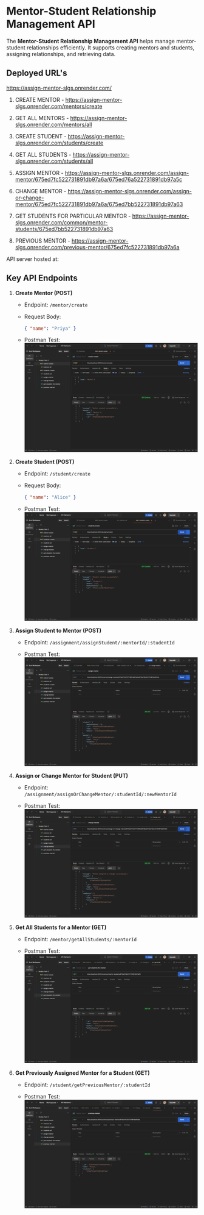 # Mentor-Student Relationship Management API

The **Mentor-Student Relationship Management API** helps manage mentor-student relationships efficiently. It supports creating mentors and students, assigning relationships, and retrieving data.

## Deployed URL's
https://assign-mentor-slgs.onrender.com/

   1. CREATE MENTOR - https://assign-mentor-slgs.onrender.com/mentors/create

   2. GET ALL MENTORS - https://assign-mentor-slgs.onrender.com/mentors/all

   3. CREATE STUDENT - https://assign-mentor-slgs.onrender.com/students/create

   4. GET ALL STUDENTS - https://assign-mentor-slgs.onrender.com/students/all
   
   5. ASSIGN MENTOR - https://assign-mentor-slgs.onrender.com/assign-mentor/675ed7fc522731891db97a6a/675ed76a522731891db97a5c
   
   6. CHANGE MENTOR - https://assign-mentor-slgs.onrender.com/assign-or-change-mentor/675ed7fc522731891db97a6a/675ed7bb522731891db97a63
   
   7. GET STUDENTS FOR PARTICULAR MENTOR - https://assign-mentor-slgs.onrender.com/common/mentor-students/675ed7bb522731891db97a63
   
   8. PREVIOUS MENTOR - https://assign-mentor-slgs.onrender.com/previous-mentor/675ed7fc522731891db97a6a


API server hosted at:

## Key API Endpoints

1. **Create Mentor (POST)**

   - Endpoint: `/mentor/create`
   - Request Body:

     ```json
     { "name": "Priya" }
     ```

   - Postman Test: ![mentor-create](./mentor-create.png)

2. **Create Student (POST)**

   - Endpoint: `/student/create`
   - Request Body:

     ```json
     { "name": "Alice" }
     ```

   - Postman Test: ![students-create](./students-create.png)

3. **Assign Student to Mentor (POST)**

   - Endpoint: `/assignment/assignStudent/:mentorId/:studentId`

   - Postman Test: ![assign-mentor](./assign-mentor.png)

4. **Assign or Change Mentor for Student (PUT)**

   - Endpoint: `/assignment/assignOrChangeMentor/:studentId/:newMentorId`

   - Postman Test: ![change-mentor](./change-mentor.png)

5. **Get All Students for a Mentor (GET)**

   - Endpoint: `/mentor/getAllStudents/:mentorId`

   - Postman Test: ![get-students-for-mentor](./get-students-for-mentor.png)

6. **Get Previously Assigned Mentor for a Student (GET)**

   - Endpoint: `/student/getPreviousMentor/:studentId`

   - Postman Test: ![previous-mentor](./previous-mentor.png)
